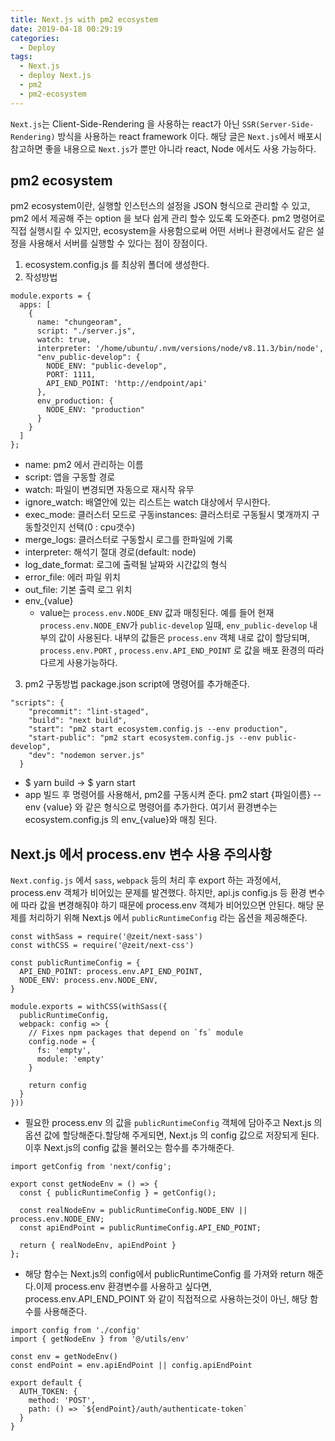 ```yaml
---
title: Next.js with pm2 ecosystem
date: 2019-04-18 00:29:19
categories:
  - Deploy
tags:
  - Next.js
  - deploy Next.js
  - pm2
  - pm2-ecosystem
---
```


`Next.js`는 Client-Side-Rendering 을 사용하는 react가 아닌 `SSR(Server-Side-Rendering)` 방식을 사용하는 react framework 이다.
해당 글은 `Next.js`에서 배포시 참고하면 좋을 내용으로 `Next.js`가 뿐만 아니라 react, Node 에서도 사용 가능하다.

<!-- more -->

## pm2 ecosystem
pm2 ecosystem이란, 실행할 인스턴스의 설정을 JSON 형식으로 관리할 수 있고, pm2 에서 제공해 주는 option 을 보다 쉽게 관리 할수 있도록 도와준다. pm2 명령어로 직접 실행시킬 수 있지만, ecosystem을 사용함으로써 어떤 서버나 환경에서도 같은 설정을 사용해서 서버를 실행할 수 있다는 점이 장점이다.

1. ecosystem.config.js 를 최상위 폴더에 생성한다.
2. 작성방법

```
module.exports = {
  apps: [
    {
      name: "chungeoram",
      script: "./server.js",
      watch: true,
      interpreter: '/home/ubuntu/.nvm/versions/node/v8.11.3/bin/node',
      "env_public-develop": {
        NODE_ENV: "public-develop",
        PORT: 1111,
        API_END_POINT: 'http://endpoint/api'
      },
      env_production: {
        NODE_ENV: "production"
      }
    }
  ]
};

```

- name: pm2 에서 관리하는 이름
- script: 앱을 구동할 경로
- watch: 파일이 변경되면 자동으로 재시작 유무
- ignore_watch: 배열안에 있는 리스트는 watch 대상에서 무시한다.
- exec_mode: 클러스터 모드로 구동instances: 클러스터로 구동될시 몇개까지 구동할것인지 선택(0 : cpu갯수)
- merge_logs: 클러스터로 구동할시 로그를 한파일에 기록
- interpreter: 해석기 절대 경로(default: node)
- log_date_format: 로그에 출력될 날짜와 시간값의 형식
- error_file: 에러 파일 위치
- out_file: 기본 출력 로그 위치
- env_{value}
  - value는 `process.env.NODE_ENV` 값과 매칭된다. 예를 들어 현재 `process.env.NODE_ENV`가 `public-develop` 일때, `env_public-develop` 내부의 값이 사용된다. 내부의 값들은 `process.env` 객체 내로 값이 할당되며, `process.env.PORT` , `process.env.API_END_POINT` 로 값을 배포 환경의 따라 다르게 사용가능하다.

3. pm2 구동방법
package.json script에 명령어를 추가해준다.
```
"scripts": {
    "precommit": "lint-staged",
    "build": "next build",
    "start": "pm2 start ecosystem.config.js --env production",
    "start-public": "pm2 start ecosystem.config.js --env public-develop",
    "dev": "nodemon server.js"
  }
```
- $ yarn build → $ yarn start
- app 빌드 후 명령어를 사용해서, pm2를 구동시켜 준다. pm2 start {파일이름} --env {value} 와 같은 형식으로 명령어를 추가한다. 여기서 환경변수는 ecosystem.config.js 의 env_{value}와 매칭 된다.

## Next.js 에서 process.env 변수 사용 주의사항
`Next.config.js` 에서 `sass`, `webpack` 등의 처리 후 export 하는 과정에서, process.env 객체가 비어있는 문제를 발견했다. 하지만, api.js config.js 등 환경 변수에 따라 값을 변경해줘야 하기 때문에 process.env 객체가 비어있으면 안된다. 해당 문제를 처리하기 위해 Next.js 에서 `publicRuntimeConfig` 라는 옵션을 제공해준다.

```
const withSass = require('@zeit/next-sass')
const withCSS = require('@zeit/next-css')

const publicRuntimeConfig = {
  API_END_POINT: process.env.API_END_POINT,
  NODE_ENV: process.env.NODE_ENV,
}

module.exports = withCSS(withSass({
  publicRuntimeConfig,
  webpack: config => {
    // Fixes npm packages that depend on `fs` module
    config.node = {
      fs: 'empty',
      module: 'empty'
    }

    return config
  }
}))
```

- 필요한 process.env 의 값을 `publicRuntimeConfig` 객체에 담아주고 Next.js 의 옵션 값에 할당해준다.할당해 주게되면, Next.js 의 config 값으로 저장되게 된다.이후 Next.js의 config 값을 불러오는 함수를 추가해준다.

```
import getConfig from 'next/config';

export const getNodeEnv = () => {
  const { publicRuntimeConfig } = getConfig();

  const realNodeEnv = publicRuntimeConfig.NODE_ENV || process.env.NODE_ENV;
  const apiEndPoint = publicRuntimeConfig.API_END_POINT;

  return { realNodeEnv, apiEndPoint }
};
```
- 해당 함수는 Next.js의 config에서 publicRuntimeConfig 를 가져와 return 해준다.이제 process.env 환경변수를 사용하고 싶다면, process.env.API_END_POINT 와 같이 직접적으로 사용하는것이 아닌, 해당 함수를 사용해준다.

```
import config from './config'
import { getNodeEnv } from '@/utils/env'

const env = getNodeEnv()
const endPoint = env.apiEndPoint || config.apiEndPoint

export default {
  AUTH_TOKEN: {
    method: 'POST',
    path: () => `${endPoint}/auth/authenticate-token`
  }
}
```